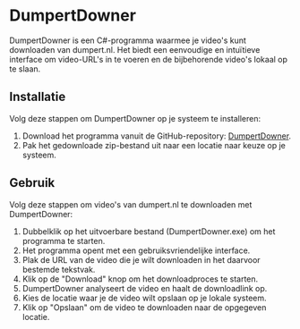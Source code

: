 # DumpertDowner

DumpertDowner is een C#-programma waarmee je video's kunt downloaden van dumpert.nl. Het biedt een eenvoudige en intuïtieve interface om video-URL's in te voeren en de bijbehorende video's lokaal op te slaan.

## Installatie

Volg deze stappen om DumpertDowner op je systeem te installeren:

1. Download het programma vanuit de GitHub-repository: [DumpertDowner](https://github.com/antonhensen81/DumpertDowner).
2. Pak het gedownloade zip-bestand uit naar een locatie naar keuze op je systeem.

## Gebruik

Volg deze stappen om video's van dumpert.nl te downloaden met DumpertDowner:

1. Dubbelklik op het uitvoerbare bestand (DumpertDowner.exe) om het programma te starten.
2. Het programma opent met een gebruiksvriendelijke interface.
3. Plak de URL van de video die je wilt downloaden in het daarvoor bestemde tekstvak.
4. Klik op de "Download" knop om het downloadproces te starten.
5. DumpertDowner analyseert de video en haalt de downloadlink op.
6. Kies de locatie waar je de video wilt opslaan op je lokale systeem.
7. Klik op "Opslaan" om de video te downloaden naar de opgegeven locatie.
